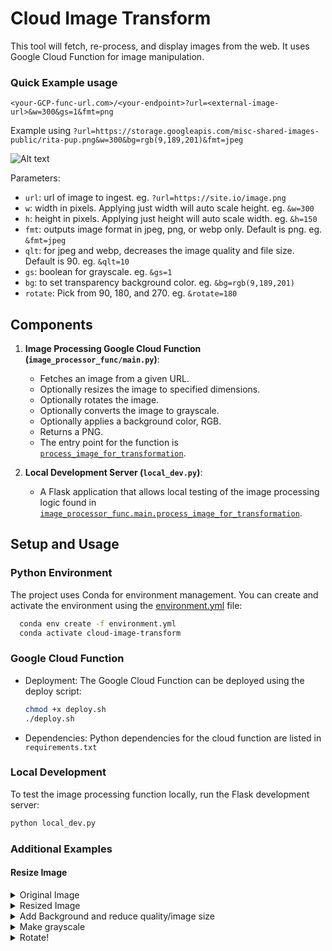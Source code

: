 # Cloud Image Transform

This tool will fetch, re-process, and display images from the web. It uses Google Cloud Function for image manipulation.

### Quick Example usage
`<your-GCP-func-url.com>/<your-endpoint>?url=<external-image-url>&w=300&gs=1&fmt=png`

Example using `?url=https://storage.googleapis.com/misc-shared-images-public/rita-pup.png&w=300&bg=rgb(9,189,201)&fmt=jpeg`

  <img title="a title" alt="Alt text" src="https://us-west1-trmnl-byos-01.cloudfunctions.net/image-transform?url=https://storage.googleapis.com/misc-shared-images-public/rita-pup.png&w=300&bg=rgb(9,189,201)&fmt=jpeg">

Parameters:
 - `url`:  url of image to ingest. eg. `?url=https://site.io/image.png`
 - `w`: width in pixels. Applying just width will auto scale height. eg. `&w=300`
 - `h`: height in pixels. Applying just height will auto scale width. eg. `&h=150`
 - `fmt`: outputs image format in jpeg, png, or webp only. Default is png. eg. `&fmt=jpeg`
 - `qlt`: for jpeg and webp, decreases the image quality and file size. Default is 90. eg. `&qlt=10`
 - `gs`: boolean for grayscale. eg. `&gs=1`
 - `bg`: to set transparency background color. eg. `&bg=rgb(9,189,201)`
 - `rotate`: Pick from 90, 180, and 270. eg. `&rotate=180`
 
## Components

1.  **Image Processing Google Cloud Function (`image_processor_func/main.py`)**:
    *   Fetches an image from a given URL.
    *   Optionally resizes the image to specified dimensions.
    *   Optionally rotates the image.
    *   Optionally converts the image to grayscale.
    *   Optionally applies a background color, RGB.
    *   Returns a PNG.
    *   The entry point for the function is [`process_image_for_transformation`](image_processor_func/main.py).


1.  **Local Development Server (`local_dev.py`)**:
    *   A Flask application that allows local testing of the image processing logic found in [`image_processor_func.main.process_image_for_transformation`](image_processor_func/main.py).

## Setup and Usage

### Python Environment

The project uses Conda for environment management. You can create and activate the environment using the [environment.yml](environment.yml) file:
  ```bash
    conda env create -f environment.yml
    conda activate cloud-image-transform
  ```

### Google Cloud Function
- Deployment: The Google Cloud Function can be deployed using the deploy script:
  ```bash
  chmod +x deploy.sh
  ./deploy.sh 
  ```

- Dependencies: Python dependencies for the cloud function are listed in `requirements.txt`

### Local Development
To test the image processing function locally, run the Flask development server:
```bash
python local_dev.py
```

### Additional Examples

#### Resize Image

  <details>
  <summary> Original Image </summary>
    <img title="Original" alt="a pup" src="https://storage.googleapis.com/misc-shared-images-public/rita-pup.png">
  </details>

  <details>
  <summary> Resized Image </summary>
    <img title="Original" alt="a pup" src="https://us-west1-trmnl-byos-01.cloudfunctions.net/image-transform?url=https://storage.googleapis.com/misc-shared-images-public/rita-pup.png&w=300">
  </details>

  <details>
  <summary> Add Background and reduce quality/image size </summary>
    <img title="Original" alt="a pup" src="https://us-west1-trmnl-byos-01.cloudfunctions.net/image-transform?url=https://storage.googleapis.com/misc-shared-images-public/rita-pup.png&w=300&bg=rgb(99,200,140)&fmt=jpeg&qlt=1">
  </details>

  <details>
  <summary> Make grayscale </summary>
    <img title="Original" alt="a pup" src="https://us-west1-trmnl-byos-01.cloudfunctions.net/image-transform?url=https://storage.googleapis.com/misc-shared-images-public/rita-pup.png&w=300&bg=rgb(99,200,140)&fmt=jpeg&qlt=1&gs=1">
  </details>

  <details>
  <summary> Rotate!  </summary>
    <img title="90 rotate" alt="a pup" src="https://us-west1-trmnl-byos-01.cloudfunctions.net/image-transform?url=https://storage.googleapis.com/misc-shared-images-public/rita-pup.png&w=300&bg=rgb(99,200,140)&fmt=jpeg&qlt=1&rotate=90"><img title="180 rotate" alt="a pup" src="https://us-west1-trmnl-byos-01.cloudfunctions.net/image-transform?url=https://storage.googleapis.com/misc-shared-images-public/rita-pup.png&w=300&bg=rgb(99,200,140)&fmt=jpeg&qlt=1&rotate=180"><img title="270 rotate" alt="a pup" src="https://us-west1-trmnl-byos-01.cloudfunctions.net/image-transform?url=https://storage.googleapis.com/misc-shared-images-public/rita-pup.png&w=300&bg=rgb(99,200,140)&fmt=jpeg&qlt=1&rotate=270">
  </details>